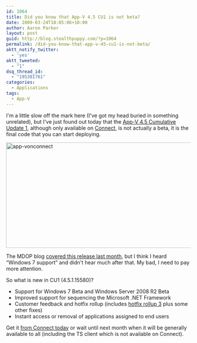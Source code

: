 ```yaml
---
id: 1064
title: Did you know that App-V 4.5 CU1 is not beta?
date: 2009-03-24T18:05:06+10:00
author: Aaron Parker
layout: post
guid: http://blog.stealthpuppy.com/?p=1064
permalink: /did-you-know-that-app-v-45-cu1-is-not-beta/
aktt_notify_twitter:
  - 'yes'
aktt_tweeted:
  - "1"
dsq_thread_id:
  - "195381761"
categories:
  - Applications
tags:
  - App-V
---
```

I'm a little slow off the mark here (I've got my head buried in something unrelated), but I've just found out today that the [App-V 4.5 Cumulative Update 1](http://support.microsoft.com/kb/963693), although only available on [Connect](http://connect.microsoft.com), is not actually a beta, it is the final code that you can start deploying.

<img class="alignnone size-full wp-image-1065" title="app-vonconnect" src="http://stealthpuppy.com/wp-content/uploads/2009/03/app-vonconnect.png" alt="app-vonconnect" width="515" height="288" srcset="https://stealthpuppy.com/wp-content/uploads/2009/03/app-vonconnect.png 515w, https://stealthpuppy.com/wp-content/uploads/2009/03/app-vonconnect-300x167.png 300w" sizes="(max-width: 515px) 100vw, 515px" /> 

The MDOP blog [covered this release last month](http://blogs.technet.com/mdop/archive/2009/02/26/get-your-applications-virtualized-on-windows-7-beta-with-microsoft-app-v.aspx), but I think I heard &#8220;Windows 7 support&#8221; and didn't hear much after that. My bad, I need to pay more attention.

So what is new in CU1 (4.5.1.15580)?

  * Support for Windows 7 Beta and Windows Server 2008 R2 Beta
  * Improved support for sequencing the Microsoft .NET Framework
  * Customer feedback and hotfix rollup (includes [hotfix rollup 3](http://support.microsoft.com/kb/961473/) plus some other fixes)
  * Instant access or removal of applications assigned to end users

Get it [from Connect today](https://connect.microsoft.com/site/sitehome.aspx?SiteID=285) or wait until next month when it will be generally available to all (including the TS client which is not available on Connect).